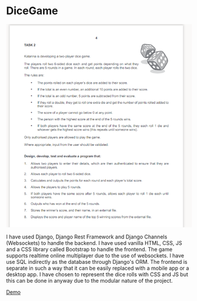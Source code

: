 # DiceGame

![Specification](spec.png)

I have used Django, Django Rest Framework and Django Channels (Websockets) to handle the backend. I have used vanilla HTML, CSS, JS and a CSS library called Bootstrap to handle the frontend. The game supports realtime online multiplayer due to the use of websockets. I have use SQL indirectly as the database through Django's ORM.
The frontend is separate in such a way that it can be easily replaced with a mobile app or a desktop app. I have chosen to represent the dice rolls with CSS and JS but this can be done in anyway due to the modular nature of the project.

<a href="https://streamable.com/0spi5o" target="_blank">Demo</a>
